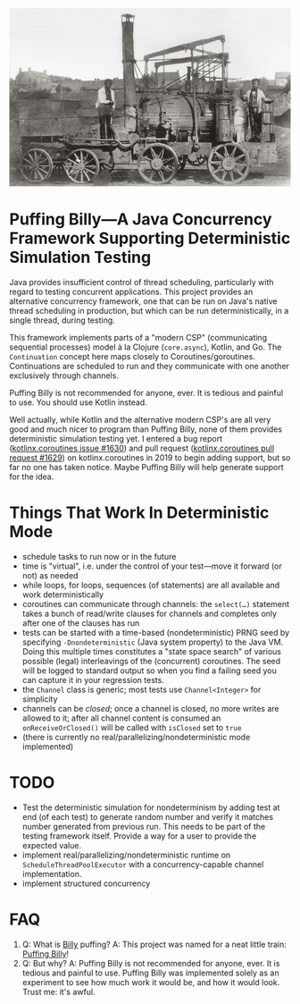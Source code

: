 ![Steam locomotive Puffing Billy shortly before it was handed over to the museum in 1862; public domain image from Wikipedia](documentation/images/puffing-billy.jpg)

# Puffing Billy&mdash;A Java Concurrency Framework Supporting Deterministic Simulation Testing

Java provides insufficient control of thread scheduling, particularly with regard to testing concurrent applications. This project provides an alternative concurrency framework, one that can be run on Java's native thread scheduling in production, but which can be run deterministically, in a single thread, during testing.

This framework implements parts of a "modern CSP" (communicating sequential processes) model à la Clojure (`core.async`), Kotlin, and Go. The `Continuation` concept here maps closely to Coroutines/goroutines. Continuations are scheduled to run and they communicate with one another exclusively through channels.

Puffing Billy is not recommended for anyone, ever. It is tedious and painful to use. You should use Kotlin instead.

Well actually, while Kotlin and the alternative modern CSP's are all very good and much nicer to program than Puffing Billy, none of them provides deterministic simulation testing yet. I entered a bug report ([kotlinx.coroutines issue #1630](https://github.com/Kotlin/kotlinx.coroutines/issues/1630)) and pull request ([kotlinx.coroutines pull request #1629](https://github.com/Kotlin/kotlinx.coroutines/pull/1629)) on kotlinx.coroutines in 2019 to begin adding support, but so far no one has taken notice. Maybe Puffing Billy will help generate support for the idea.

# Things That Work In Deterministic Mode
* schedule tasks to run now or in the future
* time is "virtual", i.e. under the control of your test&mdash;move it forward (or not) as needed
* while loops, for loops, sequences (of statements) are all available and work deterministically
* coroutines can communicate through channels: the `select(…)` statement takes a bunch of read/write clauses for channels and completes only after one of the clauses has run
* tests can be started with a time-based (nondeterministic) PRNG seed by specifying `-Dnondeterministic` (Java system property) to the Java VM. Doing this multiple times constitutes a "state space search" of various possible (legal) interleavings of the (concurrent) coroutines. The seed will be logged to standard output so when you find a failing seed you can capture it in your regression tests.
* the `Channel` class is generic; most tests use `Channel<Integer>` for simplicity
* channels can be _closed_; once a channel is closed, no more writes are allowed to it; after all channel content is consumed an `onReceiveOrClosed()` will be called with `isClosed` set to `true`
* (there is currently no real/parallelizing/nondeterministic mode implemented)

# TODO
* Test the deterministic simulation for nondeterminism by adding test at end (of each test) to generate random number and verify it matches number generated from previous run. This needs to be part of the testing framework itself. Provide a way for a user to provide the expected value.
* implement real/parallelizing/nondeterministic runtime on `ScheduleThreadPoolExecutor` with a concurrency-capable channel implementation.
* implement structured concurrency

# FAQ

1. Q: What is [Billy](https://github.com/Bill/) puffing? A: This project was named for a neat little train: [Puffing Billy](https://en.wikipedia.org/wiki/Puffing_Billy_(locomotive))!
2. Q: But why? A: Puffing Billy is not recommended for anyone, ever. It is tedious and painful to use. Puffing Billy was implemented solely as an experiment to see how much work it would be, and how it would look. Trust me: it's awful.
